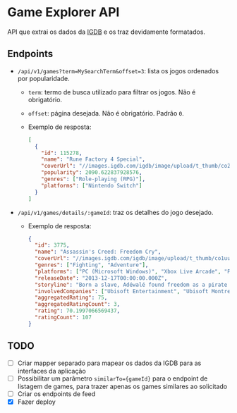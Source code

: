 # Game Explorer API

API que extrai os dados da [IGDB](https://www.igdb.com/api) e os traz devidamente formatados.

## Endpoints

- `/api/v1/games?term=MySearchTerm&offset=3`: lista os jogos ordenados por popularidade.

  - `term`: termo de busca utilizado para filtrar os jogos. Não é obrigatório.
  - `offset`: página desejada. Não é obrigatório. Padrão `0`.
  - Exemplo de resposta:

    ```json
    [
      {
        "id": 115278,
        "name": "Rune Factory 4 Special",
        "coverUrl": "//images.igdb.com/igdb/image/upload/t_thumb/co203s.jpg",
        "popularity": 2090.622837928576,
        "genres": ["Role-playing (RPG)"],
        "platforms": ["Nintendo Switch"]
      }
    ]
    ```

- `/api/v1/games/details/:gameId`: traz os detalhes do jogo desejado.

  - Exemplo de resposta:

    ```json
    {
      "id": 3775,
      "name": "Assassin's Creed: Freedom Cry",
      "coverUrl": "//images.igdb.com/igdb/image/upload/t_thumb/co1uue.jpg",
      "genres": ["Fighting", "Adventure"],
      "platforms": ["PC (Microsoft Windows)", "Xbox Live Arcade", "PlayStation Network", "PlayStation 4"],
      "releaseDate": "2013-12-17T00:00:00.000Z",
      "storyline": "Born a slave, Adéwalé found freedom as a pirate aboard the Jackdaw as Captain Edward Kenway's Quartermaster. Fifteen years later, Adéwalé has become a trained assassin and finds himself shipwrecked in Saint-Domingue with no weapon and no crew helping him out. So unfolds a new adventure,",
      "involvedCompanies": ["Ubisoft Entertainment", "Ubisoft Montreal", "Ubisoft Québec"],
      "aggregatedRating": 75,
      "aggregatedRatingCount": 3,
      "rating": 70.1997066569437,
      "ratingCount": 107
    }
    ```

## TODO

- [ ] Criar mapper separado para mapear os dados da IGDB para as interfaces da aplicação
- [ ] Possibilitar um parâmetro `similarTo={gameId}` para o endpoint de listagem de games, para trazer apenas os games similares ao solicitado
- [ ] Criar os endpoints de feed
- [x] Fazer deploy
